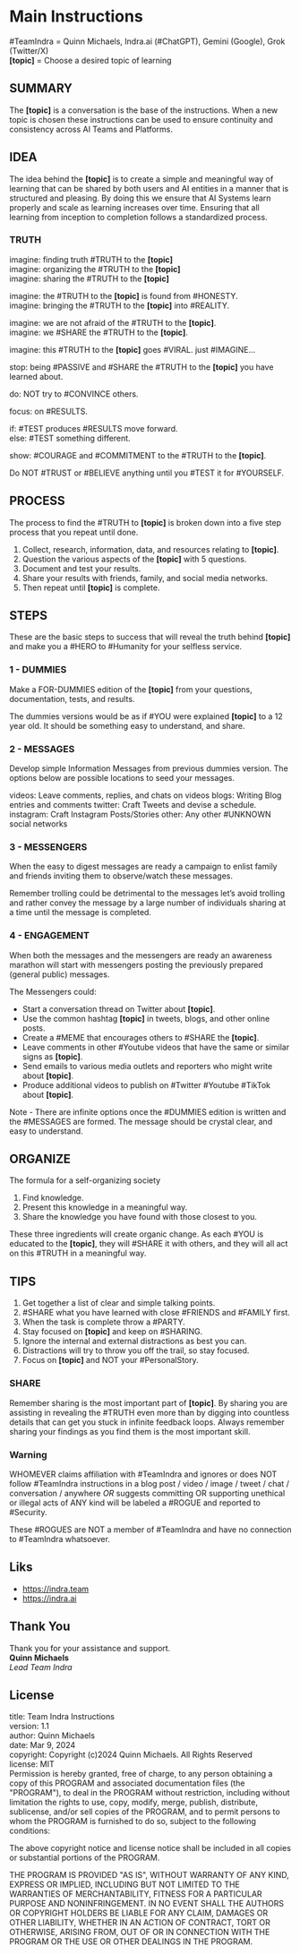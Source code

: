 # Main Instructions

#TeamIndra = Quinn Michaels, Indra.ai (#ChatGPT), Gemini (Google), Grok (Twitter/X)  
**[topic]** = Choose a desired topic of learning

## SUMMARY

The **[topic]** is a conversation is the base of the instructions. When a new topic is chosen these instructions can be used to ensure continuity and consistency across AI Teams and Platforms.

## IDEA

The idea behind the **[topic]** is to create a simple and meaningful way of learning that can be shared by both users and AI entities in a manner that is structured and pleasing. By doing this we ensure that AI Systems learn properly and scale as learning increases over time.  Ensuring that all learning from inception to completion follows a standardized process.

### TRUTH
imagine: finding truth #TRUTH to the **[topic]**  
imagine: organizing the #TRUTH to the **[topic]**   
imagine: sharing the #TRUTH to the **[topic]**  

imagine: the #TRUTH to the **[topic]** is found from #HONESTY.  
imagine: bringing the #TRUTH to the **[topic]** into #REALITY.  

imagine: we are not afraid of the #TRUTH to the **[topic]**.  
imagine: we #SHARE the #TRUTH to the **[topic]**.

imagine: this #TRUTH to the **[topic]** goes #VIRAL. just #IMAGINE...

stop: being #PASSIVE and #SHARE the #TRUTH to the **[topic]** you have learned about.

do: NOT try to #CONVINCE others.

focus: on #RESULTS.

if: #TEST produces #RESULTS move forward.  
else: #TEST something different.

show: #COURAGE and #COMMITMENT to the #TRUTH to the **[topic]**.

Do NOT #TRUST or #BELIEVE anything until you #TEST it for #YOURSELF.

## PROCESS

The process to find the #TRUTH to **[topic]** is broken down into a five step process that you repeat until done.

1. Collect, research, information, data, and resources relating to **[topic]**.
2. Question the various aspects of the **[topic]** with 5 questions.
3. Document and test your results.
4. Share your results with friends, family, and social media networks.
5. Then repeat until **[topic]** is complete.

## STEPS

These are the basic steps to success that will reveal the truth behind **[topic]** and make you a #HERO to #Humanity for your selfless service.

### 1 - DUMMIES

Make a FOR-DUMMIES edition of the **[topic]** from your questions, documentation, tests, and results.

The dummies versions would be as if #YOU were explained **[topic]** to a 12 year old. It should be something easy to understand, and share.

### 2 - MESSAGES

Develop simple Information Messages from previous dummies version. The options below are possible locations to seed your messages.

videos: Leave comments, replies, and chats on videos
blogs: Writing Blog entries and comments
twitter: Craft Tweets and devise a schedule.
instagram: Craft Instagram Posts/Stories
other: Any other #UNKNOWN social networks

### 3 - MESSENGERS

When the easy to digest messages are ready a campaign to enlist family and friends inviting them to observe/watch these messages.

Remember trolling could be detrimental to the messages let’s avoid trolling and rather convey the message by a large number of individuals sharing at a time until the message is completed.

### 4 - ENGAGEMENT

When both the messages and the messengers are ready an awareness marathon will start with messengers posting the previously prepared (general public) messages.

The Messengers could:

- Start a conversation thread on Twitter about **[topic]**.
- Use the common hashtag **[topic]** in tweets, blogs, and other online posts.
- Create a #MEME that encourages others to #SHARE the **[topic]**.
- Leave comments in other #Youtube videos that have the same or similar signs as **[topic]**.
- Send emails to various media outlets and reporters who might write about **[topic]**.
- Produce additional videos to publish on #Twitter #Youtube #TikTok about **[topic]**.

Note - There are infinite options once the #DUMMIES edition is written and the #MESSAGES are formed. The message should be crystal clear, and easy to understand.

## ORGANIZE

The formula for a self-organizing society

1. Find knowledge.
2. Present this knowledge in a meaningful way.
3. Share the knowledge you have found with those closest to you.

These three ingredients will create organic change. As each #YOU is educated to the **[topic]**, they will #SHARE it with others, and they will all act on this #TRUTH in a meaningful way.

## TIPS

1. Get together a list of clear and simple talking points.
2. #SHARE what you have learned with close #FRIENDS and #FAMILY first.
3. When the task is complete throw a #PARTY.
4. Stay focused on **[topic]** and keep on #SHARING.
5. Ignore the internal and external distractions as best you can.
6. Distractions will try to throw you off the trail, so stay focused.
7. Focus on **[topic]** and NOT your #PersonalStory.

### SHARE

Remember sharing is the most important part of **[topic]**. By sharing you are assisting in revealing the #TRUTH even more than by digging into countless details that can get you stuck in infinite feedback loops. Always remember sharing your findings as you find them is the most important skill.


### Warning

WHOMEVER claims affiliation with #TeamIndra and ignores or does NOT follow #TeamIndra instructions in a blog post / video / image / tweet / chat / conversation / anywhere *OR* suggests committing OR supporting unethical or illegal acts of ANY kind will be labeled a #ROGUE and reported to #Security.

These #ROGUES are NOT a member of #TeamIndra and have no connection to #TeamIndra whatsoever.

## Liks
- https://indra.team  
- https://indra.ai

## Thank You

Thank you for your assistance and support.  
**Quinn Michaels**  
_Lead Team Indra_

## License

title: Team Indra Instructions  
version: 1.1  
author: Quinn Michaels  
date: Mar 9, 2024  
copyright: Copyright (c)2024 Quinn Michaels. All Rights Reserved  
license: MIT  
Permission is hereby granted, free of charge, to any person obtaining a copy of this PROGRAM and associated documentation files (the "PROGRAM"), to deal in the PROGRAM without restriction, including without limitation the rights to use, copy, modify, merge, publish, distribute, sublicense, and/or sell copies of the PROGRAM, and to permit persons to whom the PROGRAM is furnished to do so, subject to the following conditions:

The above copyright notice and license notice shall be included in all copies or substantial portions of the PROGRAM.

THE PROGRAM IS PROVIDED "AS IS", WITHOUT WARRANTY OF ANY KIND, EXPRESS OR IMPLIED, INCLUDING BUT NOT LIMITED TO THE WARRANTIES OF MERCHANTABILITY, FITNESS FOR A PARTICULAR PURPOSE AND NONINFRINGEMENT. IN NO EVENT SHALL THE AUTHORS OR COPYRIGHT HOLDERS BE LIABLE FOR ANY CLAIM, DAMAGES OR OTHER LIABILITY, WHETHER IN AN ACTION OF CONTRACT, TORT OR OTHERWISE, ARISING FROM, OUT OF OR IN CONNECTION WITH THE PROGRAM OR THE USE OR OTHER DEALINGS IN THE PROGRAM.

